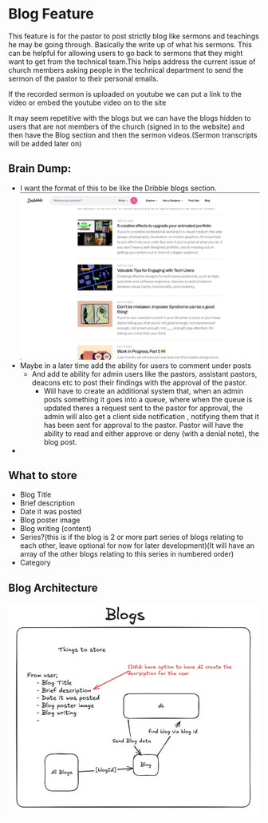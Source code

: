 # Blog Feature

This feature is for the pastor to post strictly blog like sermons and teachings he may be going through. Basically the write up of what his sermons. This can be helpful for allowing users to go back to sermons that they might want to get from the technical team.This helps address the current issue of church members asking people in the technical department to send the sermon of the pastor to their personal emails.

If the recorded sermon is uploaded on youtube we can put a link to the video or embed the youtube video on to the site

It may seem repetitive with the blogs but we can have the blogs hidden to users that are not members of the church (signed in to the website) and then have the Blog section and then the sermon videos.(Sermon transcripts will be added later on)

## Brain Dump:

- I want the format of this to be like the Dribble blogs section.
  ![Dribble Blog Page](/public/docs/Dribble_Blog_Page.png)
- Maybe in a later time add the ability for users to comment under posts
  - And add te ability for admin users like the pastors, assistant pastors, deacons etc to post their findings with the approval of the pastor.
    - Will have to create an additional system that, when an admin posts something it goes into a queue, where when the queue is updated theres a request sent to the pastor for approval, the admin will also get a client side notification , notifying them that it has been sent for approval to the pastor. Pastor will have the ability to read and either approve or deny (with a denial note), the blog post.
-

## What to store

- Blog Title
- Brief description
- Date it was posted
- Blog poster image
- Blog writing (content)
- Series?(this is if the blog is 2 or more part series of blogs relating to each other, leave optional for now for later development)(It will have an array of the other blogs relating to this series in numbered order)
- Category

## Blog Architecture

![Events Architecture](/public/docs/Blog_Architecture.png)
